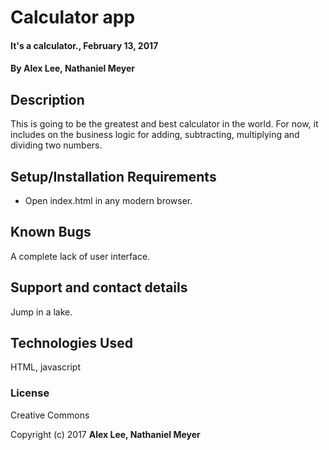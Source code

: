 # Calculator app

#### It's a calculator., February 13, 2017

#### By Alex Lee, Nathaniel Meyer

## Description

This is going to be the greatest and best calculator in the world. For now, it includes on the business logic for adding, subtracting, multiplying and dividing two numbers.

## Setup/Installation Requirements

* Open index.html in any modern browser.

## Known Bugs

A complete lack of user interface.

## Support and contact details

Jump in a lake.

## Technologies Used

HTML, javascript

### License

Creative Commons

Copyright (c) 2017 **Alex Lee, Nathaniel Meyer**
